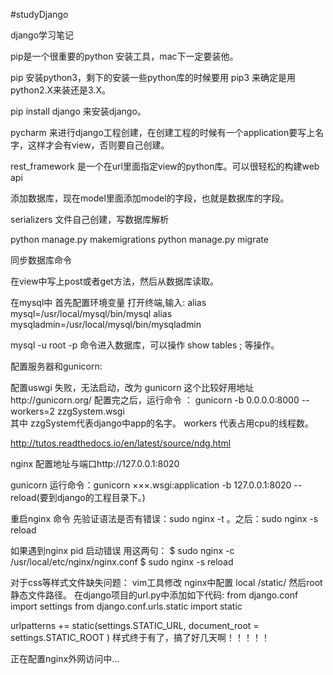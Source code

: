 #studyDjango

django学习笔记

pip是一个很重要的python 安装工具，mac下一定要装他。

pip 安装python3，剩下的安装一些python库的时候要用 pip3 来确定是用python2.X来装还是3.X。

pip install django 来安装django。

pycharm 来进行django工程创建，在创建工程的时候有一个application要写上名字，这样才会有view，否则要自己创建。

rest_framework 是一个在url里面指定view的python库。可以很轻松的构建web api

添加数据库，现在model里面添加model的字段，也就是数据库的字段。

serializers 文件自己创建，写数据库解析

python manage.py makemigrations
python manage.py migrate

同步数据库命令

在view中写上post或者get方法，然后从数据库读取。

在mysql中 首先配置环境变量
打开终端,输入:
alias mysql=/usr/local/mysql/bin/mysql
alias mysqladmin=/usr/local/mysql/bin/mysqladmin

mysql -u root -p 命令进入数据库，可以操作 show tables ; 等操作。

配置服务器和gunicorn:

配置uswgi 失败，无法启动，改为 gunicorn     这个比较好用地址http://gunicorn.org/
配置完之后，运行命令 ： gunicorn -b 0.0.0.0:8000  --workers=2 zzgSystem.wsgi    
其中  zzgSystem代表django中app的名字。 workers 代表占用cpu的线程数。

http://tutos.readthedocs.io/en/latest/source/ndg.html

nginx 配置地址与端口http://127.0.0.1:8020

gunicorn 运行命令：gunicorn ×××.wsgi:application -b 127.0.0.1:8020 --reload(要到django的工程目录下。)

重启nginx 命令 先验证语法是否有错误：sudo nginx -t 。之后：sudo nginx -s reload

如果遇到nginx pid 启动错误 用这两句：
$ sudo nginx -c /usr/local/etc/nginx/nginx.conf
$ sudo nginx -s reload

对于css等样式文件缺失问题：
vim工具修改 nginx中配置 local /static/ 然后root 静态文件路径。
在django项目的url.py中添加如下代码:
from django.conf import settings
from django.conf.urls.static import static

urlpatterns += static(settings.STATIC_URL, document_root = settings.STATIC_ROOT )
样式终于有了，搞了好几天啊！！！！！

正在配置nginx外网访问中...